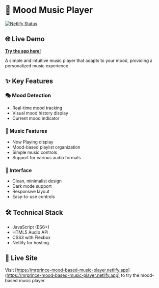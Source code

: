 # 🎵 Mood Music Player

[![Netlify Status](https://api.netlify.com/api/v1/badges/88e62178-35f5-43d5-a6fa-23f8b360462c/deploy-status)](https://app.netlify.com/sites/mrprince-mood-based-music-player/deploys)

## 🌐 Live Demo
**[Try the app here!](https://mrprince-mood-based-music-player.netlify.app)**

A simple and intuitive music player that adapts to your mood, providing a personalized music experience.

## ✨ Key Features

### 🎭 Mood Detection
- Real-time mood tracking
- Visual mood history display
- Current mood indicator

### 🎵 Music Features
- Now Playing display
- Mood-based playlist organization
- Simple music controls
- Support for various audio formats

### 💫 Interface
- Clean, minimalist design
- Dark mode support
- Responsive layout
- Easy-to-use controls

## 🛠️ Technical Stack
- JavaScript (ES6+)
- HTML5 Audio API
- CSS3 with Flexbox
- Netlify for hosting

## 🚀 Live Site
Visit [https://mrprince-mood-based-music-player.netlify.app](https://mrprince-mood-based-music-player.netlify.app) to try the mood-based music player.
